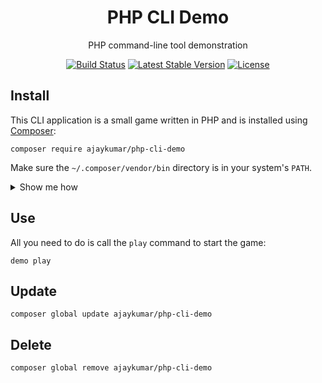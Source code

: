 <h1 align="center">PHP CLI Demo</h1>

<p align="center">PHP command-line tool demonstration</p>

<p align="center">
	<p align="center">
		<a href="https://github.com/osteel/php-cli-demo/actions"><img alt="Build Status" src="https://github.com/osteel/php-cli-demo/workflows/CI/badge.svg"></a>
		<a href="//packagist.org/packages/osteel/php-cli-demo"><img alt="Latest Stable Version" src="https://poser.pugx.org/osteel/php-cli-demo/v"></a>
		<a href="//packagist.org/packages/osteel/php-cli-demo"><img alt="License" src="https://poser.pugx.org/osteel/php-cli-demo/license"></a>
	</p>
</p>

## Install

This CLI application is a small game written in PHP and is installed using [Composer](https://getcomposer.org):

```
composer require ajaykumar/php-cli-demo
```

Make sure the `~/.composer/vendor/bin` directory is in your system's `PATH`.

<details>
<summary>Show me how</summary>

If it's not already there, add the following line to your Bash configuration file (usually `~/.bash_profile`, `~/.bashrc`, `~/.zshrc`, etc.):

```
export PATH=~/.composer/vendor/bin:$PATH
```

If the file doesn't exist, create it.

Run the following command on the file you've just updated for the change to take effect:

```
source ~/.bash_profile
```
</details>

## Use

All you need to do is call the `play` command to start the game:

```
demo play
```

## Update

```
composer global update ajaykumar/php-cli-demo
```

## Delete

```
composer global remove ajaykumar/php-cli-demo
```
